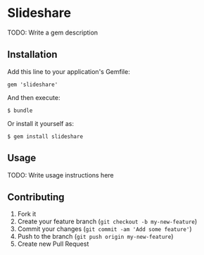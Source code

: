 # Slideshare

TODO: Write a gem description

## Installation

Add this line to your application's Gemfile:

    gem 'slideshare'

And then execute:

    $ bundle

Or install it yourself as:

    $ gem install slideshare

## Usage

TODO: Write usage instructions here

## Contributing

1. Fork it
2. Create your feature branch (`git checkout -b my-new-feature`)
3. Commit your changes (`git commit -am 'Add some feature'`)
4. Push to the branch (`git push origin my-new-feature`)
5. Create new Pull Request
